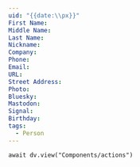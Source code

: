 ```yaml
---
uid: "{{date:\\px}}"
First Name:
Middle Name:
Last Name:
Nickname:
Company:
Phone:
Email:
URL:
Street Address:
Photo:
Bluesky:
Mastodon:
Signal:
Birthday:
tags:
  - Person
---
```


```dataviewjs
await dv.view("Components/actions")
```
